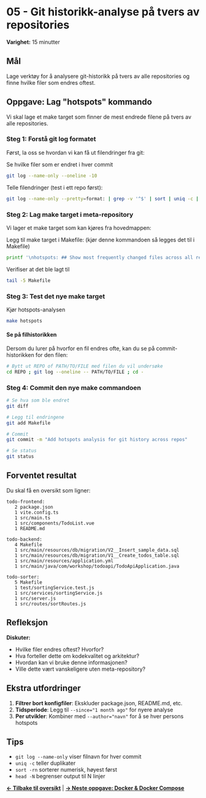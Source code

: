 # 05 - Git historikk-analyse på tvers av repositories

**Varighet:** 15 minutter

## Mål

Lage verktøy for å analysere git-historikk på tvers av alle repositories og finne hvilke filer som endres oftest.

## Oppgave: Lag "hotspots" kommando

Vi skal lage et make target som finner de mest endrede filene på tvers av alle repositories.

### Steg 1: Forstå git log formatet

Først, la oss se hvordan vi kan få ut filendringer fra git:

Se hvilke filer som er endret i hver commit
```bash
git log --name-only --oneline -10
```

Telle filendringer (test i ett repo først):
```bash
git log --name-only --pretty=format: | grep -v '^$' | sort | uniq -c | sort -rn | head -10
```

### Steg 2: Lag make target i meta-repository

Vi lager et make target som kan kjøres fra hovedmappen:

Legg til make target i Makefile: (kjør denne kommandoen så legges det til i Makefile)
```bash
printf '\nhotspots: ## Show most frequently changed files across all repos\n\t@meta exec "git log --name-only --pretty=format: | grep -Ev \"^$$\" | sort | uniq -c | sort -rn | head -5"\n' >> Makefile
```

Verifiser at det ble lagt til
```bash
tail -5 Makefile
```

### Steg 3: Test det nye make target

Kjør hotspots-analysen
```bash
make hotspots

```

#### Se på filhistorikken

Dersom du lurer på hvorfor en fil endres ofte, kan du se på commit-historikken for den filen:

```bash
# Bytt ut REPO of PATH/TO/FILE med filen du vil undersøke
cd REPO ; git log --oneline -- PATH/TO/FILE ; cd - 
```

### Steg 4: Commit den nye make commandoen

```bash
# Se hva som ble endret
git diff

# Legg til endringene
git add Makefile

# Commit 
git commit -m "Add hotspots analysis for git history across repos"

# Se status
git status
```

## Forventet resultat

Du skal få en oversikt som ligner:

```
todo-frontend:
   2 package.json
   1 vite.config.ts
   1 src/main.ts
   1 src/components/TodoList.vue
   1 README.md

todo-backend:
   4 Makefile
   1 src/main/resources/db/migration/V2__Insert_sample_data.sql
   1 src/main/resources/db/migration/V1__Create_todos_table.sql
   1 src/main/resources/application.yml
   1 src/main/java/com/workshop/todoapi/TodoApiApplication.java

todo-sorter:
   5 Makefile
   1 test/sortingService.test.js
   1 src/services/sortingService.js
   1 src/server.js
   1 src/routes/sortRoutes.js
```


## Refleksjon

**Diskuter:**
- Hvilke filer endres oftest? Hvorfor?
- Hva forteller dette om kodekvalitet og arkitektur?
- Hvordan kan vi bruke denne informasjonen?
- Ville dette vært vanskeligere uten meta-repository?

## Ekstra utfordringer

1. **Filtrer bort konfigfiler**: Ekskluder package.json, README.md, etc.
2. **Tidsperiode**: Legg til `--since="1 month ago"` for nyere analyse
3. **Per utvikler**: Kombiner med `--author="navn"` for å se hver persons hotspots

## Tips

- `git log --name-only` viser filnavn for hver commit
- `uniq -c` teller duplikater
- `sort -rn` sorterer numerisk, høyest først
- `head -N` begrenser output til N linjer

**[← Tilbake til oversikt](../)** | **[→ Neste oppgave: Docker & Docker Compose](../06-dockered/)**